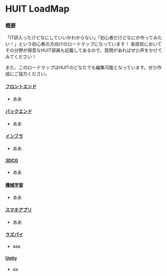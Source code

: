 # HUIT LoadMap 
### 概要
「IT研入ったけどなにしていいかわからない」「初心者だけどなにか作ってみたい！」という初心者の方向けのロードマップになっています！
各技術においてその分野が得意なHUIT部員も記載してあるので、質問があればぜひ声をかけてみてください！

また、このロードマップはHUITのどなたでも編集可能となっています。ぜひ作成にご協力ください。

#### [フロントエンド](https://github.com/Al-Mikan/HUIT_loadmap/edit/main/frontend.md)
  - ああ
#### [バックエンド](https://github.com/Al-Mikan/HUIT_loadmap/edit/main/backend.md)
  - ああ
#### [インフラ](https://github.com/Al-Mikan/HUIT_loadmap/edit/main/infrastructure.md)
  - ああ
#### [3DCG](https://github.com/Al-Mikan/HUIT_loadmap/edit/main/3DCG.md)
  - ああ
#### [機械学習](https://github.com/Al-Mikan/HUIT_loadmap/edit/main/AI.md)
  - ああ
#### [スマホアプリ](https://github.com/Al-Mikan/HUIT_loadmap/edit/main/application.md)
  - ああ
#### [ラズパイ](https://github.com/Al-Mikan/HUIT_loadmap/edit/main/raspberrypi.md)
  - aaa
#### [Unity](https://github.com/Al-Mikan/HUIT_loadmap/edit/main/unity.md)
  - aa



